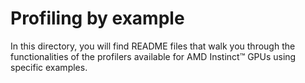 # Profiling by example

In this directory, you will find README files that walk you through the functionalities
of the profilers available for AMD Instinct&trade; GPUs using specific examples.

